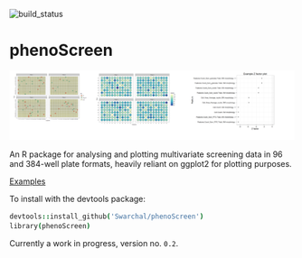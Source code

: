 ![build_status](https://travis-ci.org/Swarchal/phenoScreen.svg?branch=master)

# phenoScreen

![phenoScreen](/graphics/phenoScreen_banner.png)

An R package for analysing and plotting multivariate screening data in 96 and 384-well plate formats, heavily reliant on ggplot2 for plotting purposes.

[Examples](http://rstudio-pubs-static.s3.amazonaws.com/90077_45edf515f1b14fab9c2542b6807c6848.html)

To install with the devtools package:

```coffee
devtools::install_github('Swarchal/phenoScreen')
library(phenoScreen)
```

Currently a work in progress, version no. `0.2`.


